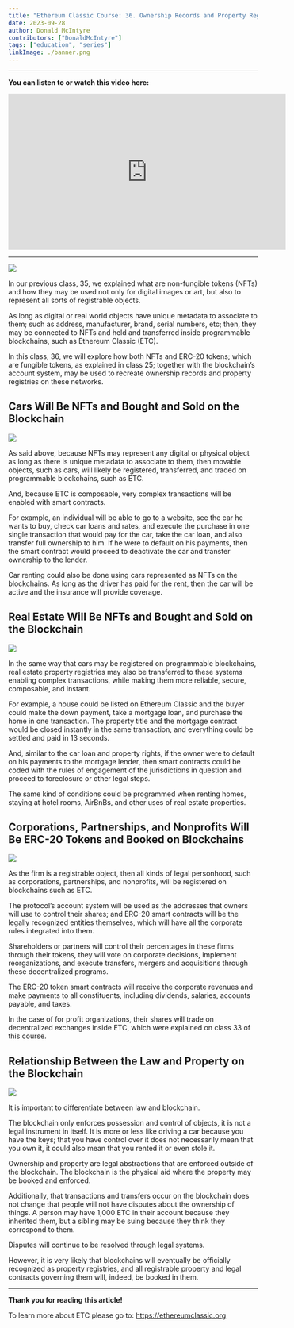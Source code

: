 ```yaml
---
title: "Ethereum Classic Course: 36. Ownership Records and Property Registries on Blockchains"
date: 2023-09-28
author: Donald McIntyre
contributors: ["DonaldMcIntyre"]
tags: ["education", "series"]
linkImage: ./banner.png
---
```


---
**You can listen to or watch this video here:**

<iframe width="560" height="315" src="https://www.youtube.com/embed/srxeVLmK6TU?si=wOOxcJJFLcmqKOjd" title="YouTube video player" frameborder="0" allow="accelerometer; autoplay; clipboard-write; encrypted-media; gyroscope; picture-in-picture; web-share" allowfullscreen></iframe>

---

![](1.png)

In our previous class, 35, we explained what are non-fungible tokens (NFTs) and how they may be used not only for digital images or art, but also to represent all sorts of registrable objects. 

As long as digital or real world objects have unique metadata to associate to them; such as address, manufacturer, brand, serial numbers, etc; then, they may be connected to NFTs and held and transferred inside programmable blockchains, such as Ethereum Classic (ETC).

In this class, 36, we will explore how both NFTs and ERC-20 tokens; which are fungible tokens, as explained in class 25; together with the blockchain’s account system, may be used to recreate ownership records and property registries on these networks.

## Cars Will Be NFTs and Bought and Sold on the Blockchain

![](2.png)

As said above, because NFTs may represent any digital or physical object as long as there is unique metadata to associate to them, then movable objects, such as cars, will likely be registered, transferred, and traded on programmable blockchains, such as ETC.

And, because ETC is composable, very complex transactions will be enabled with smart contracts. 

For example, an individual will be able to go to a website, see the car he wants to buy, check car loans and rates, and execute the purchase in one single transaction that would pay for the car, take the car loan, and also transfer full ownership to him. If he were to default on his payments, then the smart contract would proceed to deactivate the car and transfer ownership to the lender.

Car renting could also be done using cars represented as NFTs on the blockchains. As long as the driver has paid for the rent, then the car will be active and the insurance will provide coverage.

## Real Estate Will Be NFTs and Bought and Sold on the Blockchain

![](3.png)

In the same way that cars may be registered on programmable blockchains, real estate property registries may also be transferred to these systems enabling complex transactions, while making them more reliable, secure, composable, and instant.

For example, a house could be listed on Ethereum Classic and the buyer could make the down payment, take a mortgage loan, and purchase the home in one transaction. The property title and the mortgage contract would be closed instantly in the same transaction, and everything could be settled and paid in 13 seconds.

And, similar to the car loan and property rights, if the owner were to default on his payments to the mortgage lender, then smart contracts could be coded with the rules of engagement of the jurisdictions in question and proceed to foreclosure or other legal steps.

The same kind of conditions could be programmed when renting homes, staying at hotel rooms, AirBnBs, and other uses of real estate properties.

## Corporations, Partnerships, and Nonprofits Will Be ERC-20 Tokens and Booked on Blockchains

![](4.png)

As the firm is a registrable object, then all kinds of legal personhood, such as corporations, partnerships, and nonprofits, will be registered on blockchains such as ETC.

The protocol’s account system will be used as the addresses that owners will use to control their shares; and ERC-20 smart contracts will be the legally recognized entities themselves, which will have all the corporate rules integrated into them.

Shareholders or partners will control their percentages in these firms through their tokens, they will vote on corporate decisions, implement reorganizations, and execute transfers, mergers and acquisitions through these decentralized programs.

The ERC-20 token smart contracts will receive the corporate revenues and make payments to all constituents, including dividends, salaries, accounts payable, and taxes.

In the case of for profit organizations, their shares will trade on decentralized exchanges inside ETC, which were explained on class 33 of this course.

## Relationship Between the Law and Property on the Blockchain

![](5.png)

It is important to differentiate between law and blockchain.

The blockchain only enforces possession and control of objects, it is not a legal instrument in itself. It is more or less like driving a car because you have the keys; that you have control over it does not necessarily mean that you own it, it could also mean that you rented it or even stole it.

Ownership and property are legal abstractions that are enforced outside of the blockchain. The blockchain is the physical aid where the property may be booked and enforced.

Additionally, that transactions and transfers occur on the blockchain does not change that people will not have disputes about the ownership of things. A person may have 1,000 ETC in their account because they inherited them, but a sibling may be suing because they think they correspond to them.

Disputes will continue to be resolved through legal systems.

However, it is very likely that blockchains will eventually be officially recognized as property registries, and all registrable property and legal contracts governing them will, indeed, be booked in them.

---

**Thank you for reading this article!**

To learn more about ETC please go to: https://ethereumclassic.org
